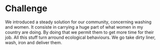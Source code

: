 # Challenge
We introduced a steady solution for our community, concerning washing and women.
It consiste in carrying a huge part of what women in my country are doing. By doing that we permit them to get more time for their job.
All this stuff turn arround ecological behaviours.
We go take dirty liner, wash, iron and deliver them.
